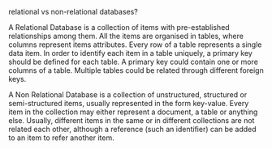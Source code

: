 relational vs non-relational databases?


A Relational Database is a collection of items with pre-established relationships among them. All the items are organised in tables, where columns represent items attributes. Every row of a table represents a single data item.
In order to identify each item in a table uniquely, a primary key should be defined for each table. A primary key could contain one or more columns of a table. Multiple tables could be related through different foreign keys.

A Non Relational Database is a collection of unstructured, structured or semi-structured items, usually represented in the form key-value. Every item in the collection may either represent a document, a table or anything else.
Usually, different items in the same or in different collections are not related each other, although a reference (such an identifier) can be added to an item to refer another item.
